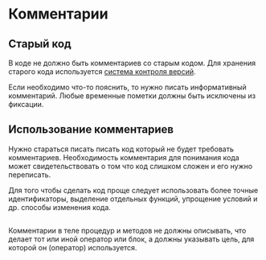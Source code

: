 # Комментарии

## Старый код
В коде не должно быть комментариев со старым кодом. Для хранения старого кода используется [система контроля версий](../vcs.md).

Если необходимо что-то пояснить, то нужно писать информативный комментарий. Любые временные пометки должны быть исключены из фиксации.

## Использование комментариев
Нужно стараться писать писать код который не будет требовать комментариев. Необходимость комментария для понимания кода может свидетельствовать о том что код слишком сложен и его нужно переписать. 

Для того чтобы сделать код проще следует использовать более точные идентификаторы, выделение отдельных функций, упрощение условий и др. способы изменения кода. 

##

Комментарии в теле процедур и методов не должны описывать, что делает тот или иной оператор или блок, а должны указывать цель, для которой он (оператор) используется.

